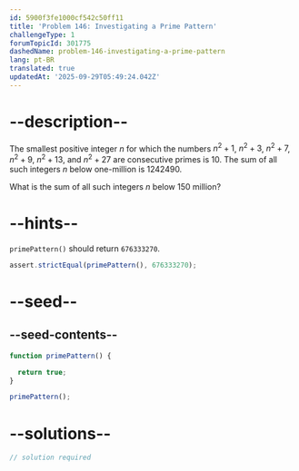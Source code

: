 ```yaml
---
id: 5900f3fe1000cf542c50ff11
title: 'Problem 146: Investigating a Prime Pattern'
challengeType: 1
forumTopicId: 301775
dashedName: problem-146-investigating-a-prime-pattern
lang: pt-BR
translated: true
updatedAt: '2025-09-29T05:49:24.042Z'
---
```


# --description--

The smallest positive integer $n$ for which the numbers $n^2 + 1$, $n^2 + 3$, $n^2 + 7$, $n^2 + 9$, $n^2 + 13$, and $n^2 + 27$ are consecutive primes is 10. The sum of all such integers $n$ below one-million is 1242490.

What is the sum of all such integers $n$ below 150 million?

# --hints--

`primePattern()` should return `676333270`.

```js
assert.strictEqual(primePattern(), 676333270);
```

# --seed--

## --seed-contents--

```js
function primePattern() {

  return true;
}

primePattern();
```

# --solutions--

```js
// solution required
```
